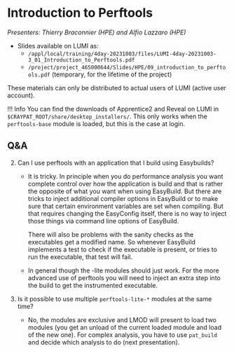 # Introduction to Perftools

*Presenters: Thierry Braconnier (HPE) and Alfio Lazzaro (HPE)*

<!--
Course materials will be provided during and after the course.
-->

-   Slides available on LUMI as:
    -   `/appl/local/training/4day-20231003/files/LUMI-4day-20231003-3_01_Introduction_to_Perftools.pdf`
    -   `/project/project_465000644/Slides/HPE/09_introduction_to_perftools.pdf` (temporary, for the lifetime of the project)
<!--
-   Recording available on LUMI as:
    `/appl/local/training/4day-20231003/recordings/3_01_Introduction_to_Perftools.mp4`
-->

These materials can only be distributed to actual users of LUMI (active user account).

!!! Info
    You can find the downloads of Apprentice2 and Reveal on LUMI in
    `$CRAYPAT_ROOT/share/desktop_installers/`. This only works when the
    `perftools-base` module is loaded, but this is the case at login.


## Q&A

2.  Can I use perftools with an application that I build using Easybuilds?

    -   It is tricky. In principle when you do performance analysis you want complete control over how the application is build and that is rather the opposite of what you want when using EasyBuild. But there are tricks to inject additional compiler options in EasyBuild or to make sure that certain environment variables are set when compiling. But that requires changing the EasyConfig itself, there is no way to inject those things via command line options of EasyBuild.

        There will also be problems with the sanity checks as the executables get a modified name. So whenever EasyBuild implements a test to check if the executable is present, or tries to run the executable, that test will fail.
        
    - In general though the -lite modules should just work.  For the more advanced use of perftools you will need to inject an extra step into the build to get the instrumented executable.


3. Is it possible to use multiple `perftools-lite-*` modules at the same time?
    - No, the modules are exclusive and LMOD will present to load two modules (you get an unload of the current loaded module and load of the new one). For complex analysis, you  have to use `pat_build` and decide which analysis to do (next presentation).


